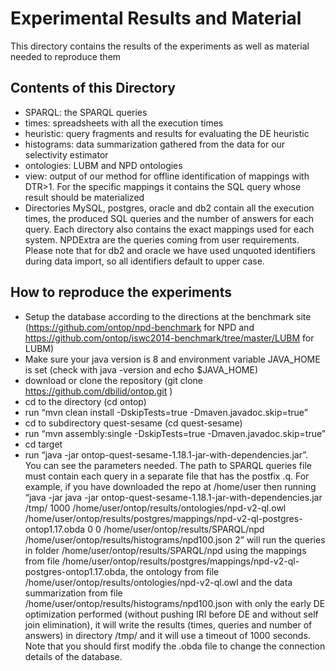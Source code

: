 # Experimental Results and  Material

This directory contains the results of the experiments as well as material needed to reproduce them

## Contents of this Directory
* SPARQL: the SPARQL queries
* times: spreadsheets with all the execution times
* heuristic: query fragments and results for evaluating the DE heuristic
* histograms: data summarization gathered from the data for our selectivity estimator
* ontologies: LUBM and NPD ontologies
* view: output of our method for offline identification of mappings with DTR>1. For the specific mappings it contains the SQL query whose result should be materialized
* Directories MySQL, postgres, oracle and db2 contain all the execution times, the produced SQL queries and the number of answers for each query. Each directory also contains the exact mappings used for each system. NPDExtra are the queries coming from user requirements. Please note that for db2 and oracle we have used unquoted identifiers during data import, so all identifiers default to upper case.

## How to reproduce the experiments
* Setup the database according to the directions at the benchmark site (https://github.com/ontop/npd-benchmark for NPD and https://github.com/ontop/iswc2014-benchmark/tree/master/LUBM for LUBM) 
* Make sure your java version is 8 and environment variable JAVA_HOME is set (check with java -version and echo $JAVA_HOME)
* download or clone the repository (git clone https://github.com/dbilid/ontop.git )
* cd to the directory (cd ontop)
* run “mvn clean install -DskipTests=true -Dmaven.javadoc.skip=true”
* cd to subdirectory quest-sesame (cd quest-sesame)
* run “mvn assembly:single -DskipTests=true -Dmaven.javadoc.skip=true”
* cd target
* run “java -jar ontop-quest-sesame-1.18.1-jar-with-dependencies.jar”. You can see the parameters needed. The path to SPARQL queries file must contain each query in a separate file that has the postfix .q. For example, if you have downloaded the repo at /home/user then running “java -jar java -jar ontop-quest-sesame-1.18.1-jar-with-dependencies.jar /tmp/ 1000 /home/user/ontop/results/ontologies/npd-v2-ql.owl /home/user/ontop/results/postgres/mappings/npd-v2-ql-postgres-ontop1.17.obda 0 0 /home/user/ontop/results/SPARQL/npd /home/user/ontop/results/histograms/npd100.json 2” will run the queries in folder /home/user/ontop/results/SPARQL/npd using the mappings from file /home/user/ontop/results/postgres/mappings/npd-v2-ql-postgres-ontop1.17.obda, the ontology from file /home/user/ontop/results/ontologies/npd-v2-ql.owl and the data summarization from file /home/user/ontop/results/histograms/npd100.json with only the early DE optimization performed (without pushing IRI before DE and without self join elimination), it will write the results (times, queries and number of answers) in directory /tmp/ and it will use a timeout of 1000 seconds. Note that you should first modify the .obda file to change the connection details of the database.




